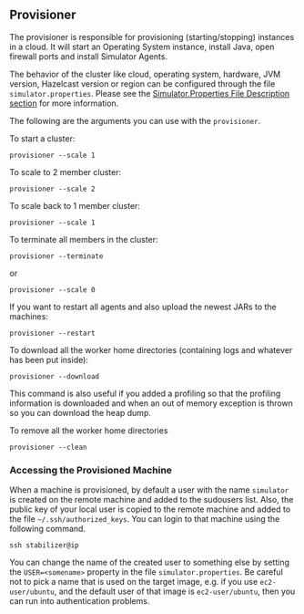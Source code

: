 

## Provisioner

The provisioner is responsible for provisioning (starting/stopping) instances in a cloud. It will start an Operating
System instance, install Java, open firewall ports and install Simulator Agents.

The behavior of the cluster like cloud, operating system, hardware, JVM version, Hazelcast version or region can be configured through
the file `simulator.properties`. Please see the [Simulator.Properties File Description section](#simulator-properties-file-description) for more information. 

The following are the arguments you can use with the `provisioner`.

To start a cluster:

```
provisioner --scale 1
```

To scale to 2 member cluster:

```
provisioner --scale 2
```

To scale back to 1 member cluster:

```
provisioner --scale 1
```

To terminate all members in the cluster:

```
provisioner --terminate
```

or

```
provisioner --scale 0
```

If you want to restart all agents and also upload the newest JARs to the machines:

```
provisioner --restart
```

To download all the worker home directories (containing logs and whatever has been put inside):

```
provisioner --download
```
This command is also useful
if you added a profiling so that the profiling information is downloaded and when an out of memory exception is thrown so you can download
the heap dump.


To remove all the worker home directories

```
provisioner --clean
```

### Accessing the Provisioned Machine

When a machine is provisioned, by default a user with the name `simulator` is created on the remote machine and added
to the sudousers list. Also, the public key of your local user is copied to the remote machine and added to the file 
`~/.ssh/authorized_keys`. You can login to that machine using the following command.

```
ssh stabilizer@ip
```

You can change the name of the created user to something else by setting the `USER=<somename>` property in the file `simulator.properties`. Be careful not to pick a name that is used on the target image, e.g. if you use `ec2-user/ubuntu`, and the
default user of that image is `ec2-user/ubuntu`, then you can run into authentication problems.